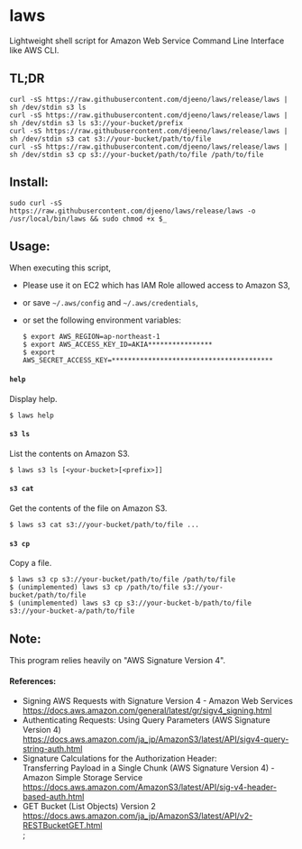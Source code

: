 
laws
====

Lightweight shell script for Amazon Web Service Command Line Interface like AWS CLI.


## TL;DR

    curl -sS https://raw.githubusercontent.com/djeeno/laws/release/laws | sh /dev/stdin s3 ls
    curl -sS https://raw.githubusercontent.com/djeeno/laws/release/laws | sh /dev/stdin s3 ls s3://your-bucket/prefix
    curl -sS https://raw.githubusercontent.com/djeeno/laws/release/laws | sh /dev/stdin s3 cat s3://your-bucket/path/to/file
    curl -sS https://raw.githubusercontent.com/djeeno/laws/release/laws | sh /dev/stdin s3 cp s3://your-bucket/path/to/file /path/to/file


## Install:

    sudo curl -sS https://raw.githubusercontent.com/djeeno/laws/release/laws -o /usr/local/bin/laws && sudo chmod +x $_


## Usage:

When executing this script,
  - Please use it on EC2 which has IAM Role allowed access to Amazon S3,
  - or save `~/.aws/config` and `~/.aws/credentials`,
  - or set the following environment variables:

    ```
    $ export AWS_REGION=ap-northeast-1
    $ export AWS_ACCESS_KEY_ID=AKIA****************
    $ export AWS_SECRET_ACCESS_KEY=****************************************
    ```


#### `help`
Display help.  

    $ laws help


#### `s3 ls`
List the contents on Amazon S3.  

    $ laws s3 ls [<your-bucket>[<prefix>]]


#### `s3 cat`
Get the contents of the file on Amazon S3.  

    $ laws s3 cat s3://your-bucket/path/to/file ...


#### `s3 cp`
Copy a file.  

    $ laws s3 cp s3://your-bucket/path/to/file /path/to/file
    $ (unimplemented) laws s3 cp /path/to/file s3://your-bucket/path/to/file
    $ (unimplemented) laws s3 cp s3://your-bucket-b/path/to/file s3://your-bucket-a/path/to/file


## Note:
This program relies heavily on "AWS Signature Version 4".  

#### References:
  - Signing AWS Requests with Signature Version 4 - Amazon Web Services  
    https://docs.aws.amazon.com/general/latest/gr/sigv4_signing.html  
  - Authenticating Requests: Using Query Parameters (AWS Signature Version 4)
    https://docs.aws.amazon.com/ja_jp/AmazonS3/latest/API/sigv4-query-string-auth.html
  - Signature Calculations for the Authorization Header:  
    Transferring Payload in a Single Chunk (AWS Signature Version 4) - Amazon Simple Storage Service  
    https://docs.aws.amazon.com/AmazonS3/latest/API/sig-v4-header-based-auth.html  
  - GET Bucket (List Objects) Version 2  
    https://docs.aws.amazon.com/ja_jp/AmazonS3/latest/API/v2-RESTBucketGET.html  
;
